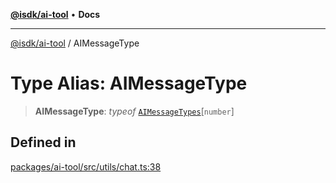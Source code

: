[**@isdk/ai-tool**](../README.md) • **Docs**

***

[@isdk/ai-tool](../globals.md) / AIMessageType

# Type Alias: AIMessageType

> **AIMessageType**: *typeof* [`AIMessageTypes`](../variables/AIMessageTypes.md)\[`number`\]

## Defined in

[packages/ai-tool/src/utils/chat.ts:38](https://github.com/isdk/ai-tool.js/blob/b0813174e9b350ae47231f8e5f885150313123b0/src/utils/chat.ts#L38)
